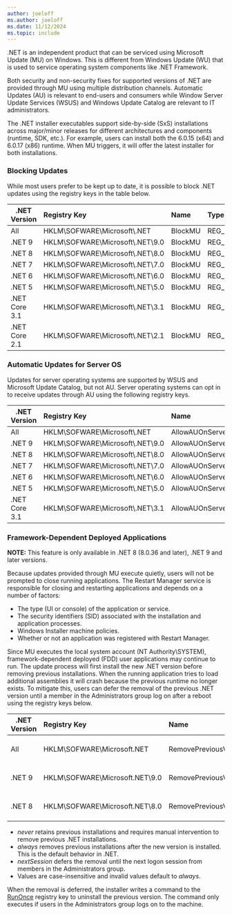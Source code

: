 ```yaml
---
author: joeloff
ms.author: joeloff
ms.date: 11/12/2024
ms.topic: include
---
```


.NET is an independent product that can be serviced using Microsoft Update (MU) on Windows. This is different from Windows Update (WU) that is used to service operating system components like .NET Framework. 

Both security and non-security fixes for supported versions of .NET are provided through MU using multiple distribution channels. Automatic Updates (AU) is relevant to end-users and consumers while Window Server Update Services (WSUS) and Windows Update Catalog are relevant to IT administrators.

The .NET installer executables support side-by-side (SxS) installations across major/minor releases for different architectures and components (runtime, SDK, etc.). For example, users can install both the 6.0.15 (x64) and 6.0.17 (x86) runtime. When MU triggers, it will offer the latest installer for both installations.

### Blocking Updates

While most users prefer to be kept up to date, it is possible to block .NET updates using the registry keys in the table below.  

| .NET Version | Registry Key | Name | Type | Value |
| -------------- | :--------- | :---------- | :---------- | :---------- |
| All | HKLM\SOFWARE\Microsoft\\.NET | BlockMU | REG_DWORD | 0x00000001 |
| .NET 9 | HKLM\SOFWARE\Microsoft\\.NET\9.0 | BlockMU | REG_DWORD | 0x00000001 |
| .NET 8 | HKLM\SOFWARE\Microsoft\\.NET\8.0 | BlockMU | REG_DWORD | 0x00000001 |
| .NET 7 | HKLM\SOFWARE\Microsoft\\.NET\7.0 | BlockMU | REG_DWORD | 0x00000001 |
| .NET 6 | HKLM\SOFWARE\Microsoft\\.NET\6.0 | BlockMU | REG_DWORD | 0x00000001 |
| .NET 5 | HKLM\SOFWARE\Microsoft\\.NET\5.0 | BlockMU | REG_DWORD | 0x00000001 |
| .NET Core 3.1 | HKLM\SOFWARE\Microsoft\\.NET\3.1 | BlockMU | REG_DWORD | 0x00000001 |
| .NET Core 2.1 | HKLM\SOFWARE\Microsoft\\.NET\2.1 | BlockMU | REG_DWORD | 0x00000001 |

### Automatic Updates for Server OS

Updates for server operating systems are supported by WSUS and Microsoft Update Catalog, but not AU. Server operating systems can opt in to receive updates through AU using the following registry keys.

| .NET Version | Registry Key | Name | Type | Value |
| -------------- | :--------- | :---------- | :---------- | :---------- |
| All | HKLM\SOFWARE\Microsoft\\.NET | AllowAUOnServerOS | REG_DWORD | 0x00000001 |
| .NET 9 | HKLM\SOFWARE\Microsoft\\.NET\9.0 | AllowAUOnServerOS | REG_DWORD | 0x00000001 |
| .NET 8 | HKLM\SOFWARE\Microsoft\\.NET\8.0 | AllowAUOnServerOS | REG_DWORD | 0x00000001 |
| .NET 7 | HKLM\SOFWARE\Microsoft\\.NET\7.0 | AllowAUOnServerOS | REG_DWORD | 0x00000001 |
| .NET 6 | HKLM\SOFWARE\Microsoft\\.NET\6.0 | AllowAUOnServerOS | REG_DWORD | 0x00000001 |
| .NET 5 | HKLM\SOFWARE\Microsoft\\.NET\5.0 | AllowAUOnServerOS | REG_DWORD | 0x00000001 |
| .NET Core 3.1 | HKLM\SOFWARE\Microsoft\\.NET\3.1 | AllowAUOnServerOS | REG_DWORD | 0x00000001 |

### Framework-Dependent Deployed Applications

**NOTE:** This feature is only available in .NET 8 (8.0.36 and later), .NET 9 and later versions.

Because updates provided through MU execute quietly, users will not be prompted to close running applications. The Restart Manager service is responsible for closing and restarting applications and depends on a number of factors:

- The type (UI or console) of the application or service.
- The security identifiers (SID) associated with the installation and application processes.
- Windows Installer machine policies.
- Whether or not an application was registered with Restart Manager.

Since MU executes the local system account (NT Authority\SYSTEM), framework-dependent deployed (FDD) user applications may continue to run. The update process will first install the new .NET version before removing previous installations. When the running application tries to load additional assemblies it will crash because the previous runtime no longer exists. To mitigate this, users can defer the removal of the previous .NET version until a member in the Administrators group log on after a reboot using the registry keys below.

| .NET Version | Registry Key | Name | Type | Value |
| -------------- | :--------- | :---------- | :---------- | :---------- |
| All | HKLM\SOFWARE\Microsoft\.NET | RemovePreviousVersion | REG_SZ | *always*, *never*, or *nextSession* |
| .NET 9 | HKLM\SOFWARE\Microsoft\.NET\9.0 | RemovePreviousVersion | REG_SZ | *always*, *never*, or *nextSession* |
| .NET 8 | HKLM\SOFWARE\Microsoft\.NET\8.0 | RemovePreviousVersion | REG_SZ | *always*, *never*, or *nextSession* |

- *never* retains previous installations and requires manual intervention to remove previous .NET installations.
- *always* removes previous installations after the new version is installed. This is the default behavior in .NET.
- *nextSession* defers the removal until the next logon session from members in the Administrators group.
- Values are case-insensitive and invalid values default to *always*.

When the removal is deferred, the installer writes a command to the [RunOnce](https://learn.microsoft.com/windows/win32/setupapi/run-and-runonce-registry-keys) registry key to uninstall the previous version. The command only executes if users in the Administrators group logs on to the machine.
